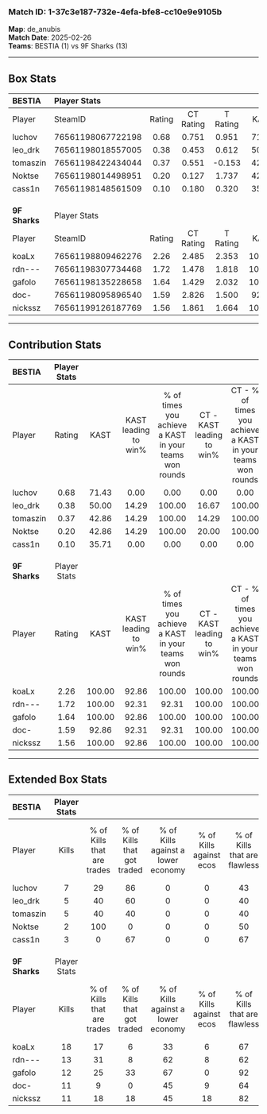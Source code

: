 ### Match ID: 1-37c3e187-732e-4efa-bfe8-cc10e9e9105b  
**Map**: de_anubis  
**Match Date**: 2025-02-26  
**Teams**: BESTIA (1) vs 9F Sharks (13)  

---  

## Box Stats  

| **BESTIA**    | Player Stats      |        |           |          |        |       |       |         |        |      |     |
| :- | :- | :-: | :-: | :-: | :-: | :-: | :-: | :-: | :-: | :-: | :-: |
| Player        | SteamID           | Rating | CT Rating | T Rating |  KAST  |  ADR  | Kills | Assists | Deaths | K/D  | HS% |
| luchov        | 76561198067722198 |  0.68  |   0.751   |  0.951   | 71.43  | 59.3  |   7   |    1    |   14   | 0.50 | 85  |
| leo_drk       | 76561198018557005 |  0.38  |   0.453   |  0.612   | 50.00  | 52.4  |   5   |    1    |   14   | 0.36 | 60  |
| tomaszin      | 76561198422434044 |  0.37  |   0.551   |  -0.153  | 42.86  | 51.2  |   5   |    2    |   13   | 0.38 | 40  |
| Noktse        | 76561198014498951 |  0.20  |   0.127   |  1.737   | 42.86  | 48.7  |   2   |    1    |   12   | 0.17 | 100 |
| cass1n        | 76561198148561509 |  0.10  |   0.180   |  0.320   | 35.71  | 27.6  |   3   |    0    |   13   | 0.23 | 33  |
|               |                   |        |           |          |        |       |       |         |        |      |     |
|               |                   |        |           |          |        |       |       |         |        |      |     |
|               |                   |        |           |          |        |       |       |         |        |      |     |
| **9F Sharks** | Player Stats      |        |           |          |        |       |       |         |        |      |     |
| Player        | SteamID           | Rating | CT Rating | T Rating |  KAST  |  ADR  | Kills | Assists | Deaths | K/D  | HS% |
| koaLx         | 76561198809462276 |  2.26  |   2.485   |  2.353   | 100.00 | 128.9 |  18   |    9    |   3    | 6.00 | 44  |
| rdn---        | 76561198307734468 |  1.72  |   1.478   |  1.818   | 100.00 | 78.8  |  13   |    4    |   4    | 3.25 | 53  |
| gafolo        | 76561198135228658 |  1.64  |   1.429   |  2.032   | 100.00 | 85.3  |  12   |    4    |   5    | 2.40 | 66  |
| doc-          | 76561198095896540 |  1.59  |   2.826   |  1.500   | 92.86  | 109.1 |  11   |    7    |   6    | 1.83 | 54  |
| nickssz       | 76561199126187769 |  1.56  |   1.861   |  1.664   | 100.00 | 79.3  |  11   |    3    |   5    | 2.20 | 27  |
---  

## Contribution Stats  

| **BESTIA**    | Player Stats |        |                      |                                                        |                           |                                                             |                          |                                                            |
| :- | :-: | :-: | :-: | :-: | :-: | :-: | :-: | :-: |
| Player        |    Rating    |  KAST  | KAST leading to win% | % of times you achieve a KAST in your teams won rounds | CT - KAST leading to win% | CT - % of times you achieve a KAST in your teams won rounds | T - KAST leading to win% | T - % of times you achieve a KAST in your teams won rounds |
| luchov        |     0.68     | 71.43  |         0.00         |                          0.00                          |           0.00            |                            0.00                             |           0.00           |                            0.00                            |
| leo_drk       |     0.38     | 50.00  |        14.29         |                         100.00                         |           16.67           |                           100.00                            |           0.00           |                            0.00                            |
| tomaszin      |     0.37     | 42.86  |        14.29         |                         100.00                         |           14.29           |                           100.00                            |           0.00           |                            0.00                            |
| Noktse        |     0.20     | 42.86  |        14.29         |                         100.00                         |           20.00           |                           100.00                            |           0.00           |                            0.00                            |
| cass1n        |     0.10     | 35.71  |         0.00         |                          0.00                          |           0.00            |                            0.00                             |           0.00           |                            0.00                            |
|               |              |        |                      |                                                        |                           |                                                             |                          |                                                            |
|               |              |        |                      |                                                        |                           |                                                             |                          |                                                            |
|               |              |        |                      |                                                        |                           |                                                             |                          |                                                            |
| **9F Sharks** | Player Stats |        |                      |                                                        |                           |                                                             |                          |                                                            |
| Player        |    Rating    |  KAST  | KAST leading to win% | % of times you achieve a KAST in your teams won rounds | CT - KAST leading to win% | CT - % of times you achieve a KAST in your teams won rounds | T - KAST leading to win% | T - % of times you achieve a KAST in your teams won rounds |
| koaLx         |     2.26     | 100.00 |        92.86         |                         100.00                         |          100.00           |                           100.00                            |          91.67           |                           100.00                           |
| rdn---        |     1.72     | 100.00 |        92.31         |                         92.31                          |          100.00           |                           100.00                            |          90.91           |                           90.91                            |
| gafolo        |     1.64     | 100.00 |        92.86         |                         100.00                         |          100.00           |                           100.00                            |          91.67           |                           100.00                           |
| doc-          |     1.59     | 92.86  |        92.31         |                         92.31                          |          100.00           |                           100.00                            |          90.91           |                           90.91                            |
| nickssz       |     1.56     | 100.00 |        92.86         |                         100.00                         |          100.00           |                           100.00                            |          91.67           |                           100.00                           |
---  

## Extended Box Stats  

| **BESTIA**    | Player Stats |                            |                            |                                    |                         |                              |                                 |        |                             |                                     |                          |                               |                            |
| :- | :-: | :-: | :-: | :-: | :-: | :-: | :-: | :-: | :-: | :-: | :-: | :-: | :-: |
| Player        |    Kills     | % of Kills that are trades | % of Kills that got traded | % of Kills against a lower economy | % of Kills against ecos | % of Kills that are flawless | % of Kills that are close duels | Deaths | % of Deaths that get traded | % of Deaths against a lower economy | % of Deaths against ecos | % of Deaths that are flawless | % of Deaths that are close |
| luchov        |      7       |             29             |             86             |                 0                  |            0            |              43              |               14                |   14   |             14              |                  0                  |            0             |              79               |             0              |
| leo_drk       |      5       |             40             |             60             |                 0                  |            0            |              40              |                0                |   14   |             14              |                  0                  |            0             |              50               |             7              |
| tomaszin      |      5       |             40             |             40             |                 0                  |            0            |              40              |               20                |   13   |              0              |                  0                  |            0             |              77               |             8              |
| Noktse        |      2       |            100             |             0              |                 0                  |            0            |              50              |                0                |   12   |             17              |                  0                  |            0             |              67               |             0              |
| cass1n        |      3       |             0              |             67             |                 0                  |            0            |              67              |               33                |   13   |             15              |                  0                  |            0             |              77               |             0              |
|               |              |                            |                            |                                    |                         |                              |                                 |        |                             |                                     |                          |                               |                            |
|               |              |                            |                            |                                    |                         |                              |                                 |        |                             |                                     |                          |                               |                            |
|               |              |                            |                            |                                    |                         |                              |                                 |        |                             |                                     |                          |                               |                            |
| **9F Sharks** | Player Stats |                            |                            |                                    |                         |                              |                                 |        |                             |                                     |                          |                               |                            |
| Player        |    Kills     | % of Kills that are trades | % of Kills that got traded | % of Kills against a lower economy | % of Kills against ecos | % of Kills that are flawless | % of Kills that are close duels | Deaths | % of Deaths that get traded | % of Deaths against a lower economy | % of Deaths against ecos | % of Deaths that are flawless | % of Deaths that are close |
| koaLx         |      18      |             17             |             6              |                 33                 |            6            |              67              |                0                |   3    |             67              |                 33                  |            0             |              33               |             33             |
| rdn---        |      13      |             31             |             8              |                 62                 |            8            |              62              |                8                |   4    |             50              |                  0                  |            0             |              75               |             25             |
| gafolo        |      12      |             25             |             33             |                 67                 |            0            |              92              |                0                |   5    |             80              |                 60                  |            0             |              60               |             0              |
| doc-          |      11      |             9              |             0              |                 45                 |            9            |              64              |                0                |   6    |             33              |                 50                  |            17            |              33               |             0              |
| nickssz       |      11      |             18             |             18             |                 45                 |           18            |              82              |                9                |   5    |             60              |                 40                  |            0             |              40               |             20             |
